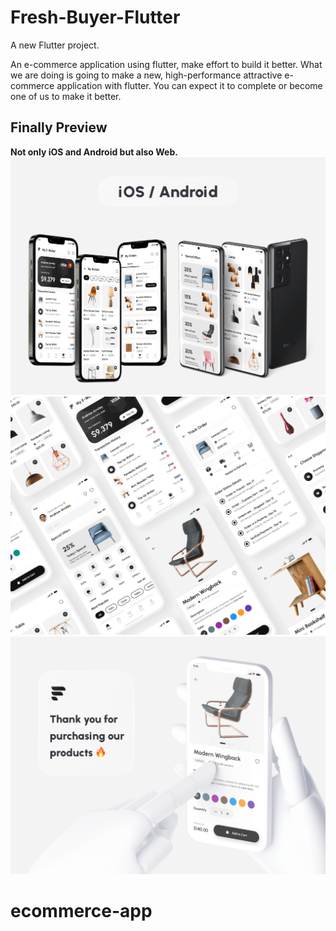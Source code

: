 # Fresh-Buyer-Flutter

A new Flutter project.

An e-commerce application using flutter, make effort to build it better. What we are doing is going to make a new, high-performance attractive e-commerce application with flutter. You can expect it to complete or become one of us to make it better.



## Finally Preview

**Not only iOS and Android but also Web.**
![](./preview/Preview%207.png)
![](./preview/Preview%203.png)
![](./preview/Preview%208.png)

# ecommerce-app
